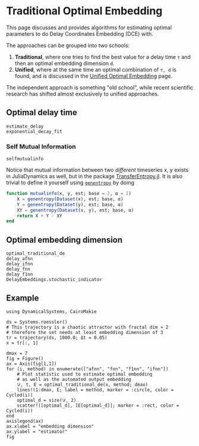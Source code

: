 # Traditional Optimal Embedding
This page discusses and provides algorithms for estimating optimal parameters to do Delay Coordinates Embedding (DCE) with.

The approaches can be grouped into two schools:
1. **Traditional**, where one tries to find the best value for a delay time `τ` and then an optimal embedding dimension `d`.
2. **Unified**, where at the same time an optimal combination of `τ, d` is found, and is discussed in the [Unified Optimal Embedding](@ref) page.

The independent approach is something "old school", while recent scientific research has shifted almost exclusively to unified approaches.

## Optimal delay time
```@docs
estimate_delay
exponential_decay_fit
```
### Self Mutual Information

```@docs
selfmutualinfo
```

Notice that mutual information between two *different* timeseries x, y exists in JuliaDynamics as well, but in the package [TransferEntropy.jl](https://github.com/JuliaDynamics/TransferEntropy.jl).
It is also trivial to define it yourself using [`genentropy`](@ref) by doing

```julia
function mutualinfo(x, y, est; base = 2, α = 1)
    X = genentropy(Dataset(x), est; base, α)
    Y = genentropy(Dataset(y), est; base, α)
    XY = genentropy(Dataset(x, y), est; base, α)
    return X + Y - XY
end
```

## Optimal embedding dimension
```@docs
optimal_traditional_de
delay_afnn
delay_ifnn
delay_fnn
delay_f1nn
DelayEmbeddings.stochastic_indicator
```

## Example
```@example MAIN
using DynamicalSystems, CairoMakie

ds = Systems.roessler()
# This trajectory is a chaotic attractor with fractal dim ≈ 2
# therefore the set needs at least embedding dimension of 3
tr = trajectory(ds, 1000.0; Δt = 0.05)
x = tr[:, 1]

dmax = 7
fig = Figure()
ax = Axis(fig[1,1])
for (i, method) in enumerate(["afnn", "fnn", "f1nn", "ifnn"])
    # Plot statistic used to estimate optimal embedding
    # as well as the automated output embedding
    𝒟, τ, E = optimal_traditional_de(x, method; dmax)
    lines!(1:dmax, E; label = method, marker = :circle, color = Cycled(i))
    optimal_d = size(𝒟, 2)
    scatter!([optimal_d], [E[optimal_d]]; marker = :rect, color = Cycled(i))
end
axislegend(ax)
ax.xlabel = "embedding dimension"
ax.ylabel = "estimator"
fig
```
